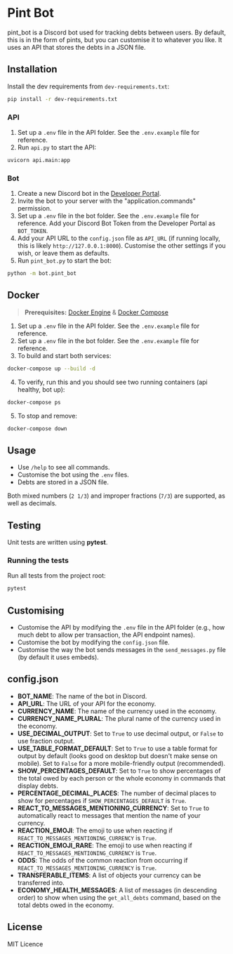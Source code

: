 # Pint Bot
pint_bot is a Discord bot used for tracking debts between users. By default, this is in the form of pints, but you can customise it to whatever you like. It uses an API that stores the debts in a JSON file.

## Installation
Install the dev requirements from `dev-requirements.txt`:
```bash
pip install -r dev-requirements.txt
```

### API
1. Set up a `.env` file in the API folder. See the `.env.example` file for reference.
2. Run `api.py` to start the API:
```bash
uvicorn api.main:app
```

### Bot
1. Create a new Discord bot in the [Developer Portal](https://discord.com/developers/applications).
2. Invite the bot to your server with the "application.commands" permission.
3. Set up a `.env` file in the bot folder. See the `.env.example` file for reference. Add your Discord Bot Token from the Developer Portal as `BOT_TOKEN`.
4. Add your API URL to the `config.json` file as `API_URL` (if running locally, this is likely `http://127.0.0.1:8000`). Customise the other settings if you wish, or leave them as defaults.
5. Run `pint_bot.py` to start the bot:
```bash
python -m bot.pint_bot
```

## Docker
> **Prerequisites:** [Docker Engine](https://docs.docker.com/engine/) & [Docker Compose](https://docs.docker.com/compose/)
1. Set up a `.env` file in the API folder. See the `.env.example` file for reference.
2. Set up a `.env` file in the bot folder. See the `.env.example` file for reference.
3. To build and start both services:
```bash
docker-compose up --build -d
```
4. To verify, run this and you should see two running containers (api healthy, bot up):
```bash
docker-compose ps
```

5. To stop and remove:
```bash
docker-compose down
```

## Usage
- Use `/help` to see all commands.
- Customise the bot using the `.env` files.
- Debts are stored in a JSON file.

Both mixed numbers (`2 1/3`) and improper fractions (`7/3`) are supported, as well as decimals.

## Testing
Unit tests are written using **pytest**.

### Running the tests
Run all tests from the project root:

```bash
pytest
```

## Customising
- Customise the API by modifying the `.env` file in the API folder (e.g., how much debt to allow per transaction, the API endpoint names).
- Customise the bot by modifying the `config.json` file.
- Customise the way the bot sends messages in the `send_messages.py` file (by default it uses embeds).

## config.json
- **BOT_NAME**: The name of the bot in Discord.
- **API_URL**: The URL of your API for the economy.
- **CURRENCY_NAME**: The name of the currency used in the economy.
- **CURRENCY_NAME_PLURAL**: The plural name of the currency used in the economy.
- **USE_DECIMAL_OUTPUT**: Set to `True` to use decimal output, or `False` to use fraction output.
- **USE_TABLE_FORMAT_DEFAULT**: Set to `True` to use a table format for output by default (looks good on desktop but doesn't make sense on mobile). Set to `False` for a more mobile-friendly output (recommended).
- **SHOW_PERCENTAGES_DEFAULT**: Set to `True` to show percentages of the total owed by each person or the whole economy in commands that display debts.
- **PERCENTAGE_DECIMAL_PLACES**: The number of decimal places to show for percentages if `SHOW_PERCENTAGES_DEFAULT` is `True`.
- **REACT_TO_MESSAGES_MENTIONING_CURRENCY**: Set to `True` to automatically react to messages that mention the name of your currency.
- **REACTION_EMOJI**: The emoji to use when reacting if `REACT_TO_MESSAGES_MENTIONING_CURRENCY` is `True`.
- **REACTION_EMOJI_RARE**: The emoji to use when reacting if `REACT_TO_MESSAGES_MENTIONING_CURRENCY` is `True`.
- **ODDS**: The odds of the common reaction from occurring if `REACT_TO_MESSAGES_MENTIONING_CURRENCY` is `True`.
- **TRANSFERABLE_ITEMS**: A list of objects your currency can be transferred into.
- **ECONOMY_HEALTH_MESSAGES**: A list of messages (in descending order) to show when using the `get_all_debts` command, based on the total debts owed in the economy.

## License
MIT Licence